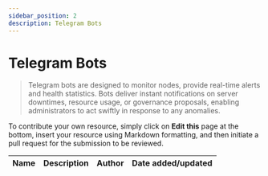 ```yaml
---
sidebar_position: 2
description: Telegram Bots 
---
```


# Telegram Bots

> Telegram bots are designed to monitor nodes, provide real-time alerts and health statistics. Bots deliver instant notifications on server downtimes, resource usage, or governance proposals, enabling administrators to act swiftly in response to any anomalies.


To contribute your own resource, simply click on **Edit this** page at the bottom, insert your resource using Markdown formatting, and then initiate a pull request for the submission to be reviewed.

| Name | Description | Author | Date added/updated |
| --- | --- | --- | --- |

